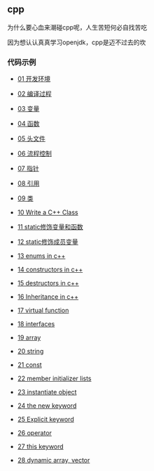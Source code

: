 cpp
---

为什么要心血来潮碰cpp呢，人生苦短何必自找苦吃

因为想认认真真学习openjdk，cpp是迈不过去的坎

### 代码示例

- [01 开发环境](./01/README.md)

- [02 编译过程](./02/README.md)

- [03 变量](./03/)

- [04 函数](./04/)

- [05 头文件](./05/)

- [06 流程控制](./06/README.md)

- [07 指针](./07/)

- [08 引用](./08/)

- [09 类](./09/README.md)

- [10 Write a C++ Class](./10/README.md)

- [11 static修饰变量和函数](./11/README.md)

- [12 static修饰成员变量](./12/README.md)

- [13 enums in c++](./13/README.md)

- [14 constructors in c++](./14/README.md)

- [15 destructors in c++](./15/README.md)

- [16 Inheritance in c++](./16/README.md)

- [17 virtual function](./17/README.md)

- [18 interfaces](./18/README.md)

- [19 array](./19/README.md)

- [20 string](./20/README.md)

- [21 const](./21/README.md)

- [22 member initializer lists](./22/README.md)

- [23 instantiate object](./23/README.md)

- [24 the new keyword](./24/README.md)

- [25 Explicit keyword](./25/README.md)

- [26 operator](./26/README.md)

- [27 this keyword](./27/README.md)

- [28 dynamic array, vector](./28/README.md)